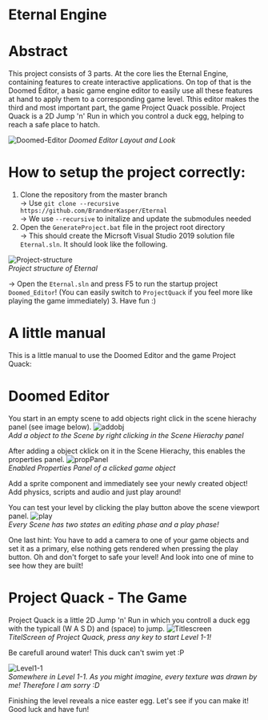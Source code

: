 # Eternal Engine

# Abstract
This project consists of 3 parts. At the core lies the Eternal Engine, containing features to create interactive applications. On top of that is the Doomed Editor, a basic game engine editor to easily use all these features at hand to apply them to a corresponding game level. Tthis editor makes the third and most important part, the game Project Quack possible. Project Quack is a 2D Jump 'n' Run in which you control a duck egg, helping to reach a safe place to hatch.

![Doomed-Editor](Documentation/Doomed-Editor.png) 
*Doomed Editor Layout and Look*

# How to setup the project correctly:
1. Clone the repository from the master branch <br>
  -> Use `git clone --recursive https://github.com/BrandnerKasper/Eternal`<br>
  -> We use `--recursive` to initalize and update the submodules needed
2. Open the `GenerateProject.bat` file in the project root directory <br>
  -> This should create the Micrsoft Visual Studio 2019 solution file `Eternal.sln`. It should look like the following.<br>

![Project-structure](Documentation/Projectstructure.png) <br>
*Project structure of Eternal*

  -> Open the `Eternal.sln` and press F5 to run the startup project `Doomed_Editor`! (You can easily switch to `ProjectQuack` if you feel more like playing the game immediately)
3. Have fun :)

# A little manual
This is a little manual to use the Doomed Editor and the game Project Quack:

# Doomed Editor

You start in an empty scene to add objects right click in the scene hierachy panel (see image below).
![addobj](Documentation/scenehierachy.png) <br>
*Add a object to the Scene by right clicking in the Scene Hierachy panel*

After adding a object cklick on it in the Scene Hierachy, this enables the properties panel.
![propPanel](Documentation/property-panel.png) <br>
*Enabled Properties Panel of a clicked game object*

Add a sprite component and immediately see your newly created object!
Add physics, scripts and audio and just play around!

You can test your level by clicking the play button above the scene viewport panel.
![play](Documentation/play.png) <br>
*Every Scene has two states an editing phase and a play phase!*

One last hint: You have to add a camera to one of your game objects and set it as a primary, else nothing gets rendered when pressing the play button.
Oh and don't forget to safe your level! And look into one of mine to see how they are built!

# Project Quack - The Game
Project Quack is a little 2D Jump 'n' Run in which you controll a duck egg with the typicall (W A S D) and (space) to jump.
![Titlescreen](Documentation/Titlescreen.png) <br>
*TitelScreen of Project Quack, press any key to start Level 1-1!*

Be carefull around water! This duck can't swim yet :P

![Level1-1](Documentation/level1-1.png) <br>
*Somewhere in Level 1-1. As you might imagine, every texture was drawn by me! Therefore I am sorry :D*

Finishing the level reveals a nice easter egg. Let's see if you can make it!
Good luck and have fun!
